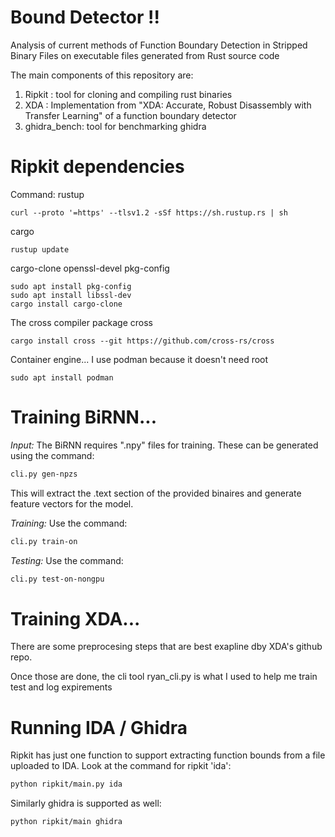 # Bound Detector !! 

Analysis of current methods of Function Boundary Detection in Stripped Binary Files on executable files generated from Rust source code

The main components of this repository are:
1. Ripkit : tool for cloning and compiling rust binaries
2. XDA : Implementation from "XDA: Accurate, Robust Disassembly with Transfer Learning" of a function boundary detector
3. ghidra_bench: tool for benchmarking ghidra




# Ripkit dependencies 

Command:
rustup
```
curl --proto '=https' --tlsv1.2 -sSf https://sh.rustup.rs | sh
```

cargo
```
rustup update
```

cargo-clone
openssl-devel
pkg-config

```
sudo apt install pkg-config
sudo apt install libssl-dev
cargo install cargo-clone
```

The cross compiler package cross
```
cargo install cross --git https://github.com/cross-rs/cross
```

Container engine... I use podman because it doesn't need root
```
sudo apt install podman
```


# Training BiRNN...

*Input:* The BiRNN requires ".npy" files for training. These can be generated using the command:
```bash
cli.py gen-npzs
```
This will extract the .text section of the provided binaires and generate feature vectors for the model.


*Training:* Use the command:
```bash
cli.py train-on
```

*Testing:* Use the command:
```bash
cli.py test-on-nongpu
```

# Training XDA... 
There are some preprocesing steps that are best exapline dby XDA's
github repo. 

Once those are done, the cli tool ryan_cli.py is what I used to 
help me train test and log expirements


# Running IDA / Ghidra

Ripkit has just one function to support extracting function bounds from a file uploaded to IDA. Look at the command for ripkit 'ida':
```bash
python ripkit/main.py ida
```
Similarly ghidra is supported as well:
```bash
python ripkit/main ghidra
```


